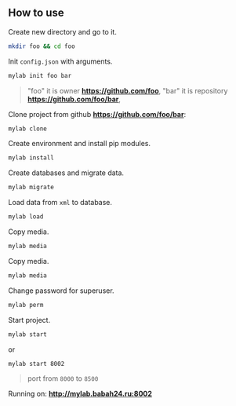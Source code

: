 ## How to use


Create new directory and go to it.
```bash
mkdir foo && cd foo
```



Init ```config.json``` with arguments.


```bash
mylab init foo bar
```
> "foo" it is owner **https://github.com/foo**,
> "bar" it is repository **https://github.com/foo/bar**,


Clone project from github **https://github.com/foo/bar**:
```bash
mylab clone
```



Create environment and install pip modules.
```bash
mylab install
```



Create databases and migrate data.
```bash
mylab migrate
```



Load data from ```xml``` to database.
```bash
mylab load
```

Copy media.
```bash
mylab media
```



Copy media.
```bash
mylab media
```


Change password for superuser.
```bash
mylab perm
```


Start project.
```bash
mylab start
```
or
```bash
mylab start 8002
```
> port from ```8000``` to ```8500```

Running on: **http://mylab.babah24.ru:8002**
